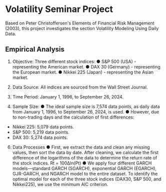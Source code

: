 # Volatility Seminar Project 

Based on Peter Christoffersen's Elements of Financial Risk Management (2003), this project investigates the section Volatility Modeling Using Daily Data.

## Empirical Analysis

1. Objective: Three different stock indices:
● S&P 500 (USA) - representing the American market.
● DAX 30 (Germany) - representing the European market.
● Nikkei 225 (Japan) - representing the Asian market.

3. Data Source: All indices are sourced from the Wall Street Journal.

4. Time Period: January 1, 1996, to September 26, 2024.
   
5. Sample Size:
● The ideal sample size is 7,574 data points, as daily data from January 1, 1996, to September 26, 2024, is used.
● However, due to non-trading days and the calculation of first differences:
 - Nikkei 225: 5,079 data points.
 - S&P 500: 5,219 data points.
 - DAX 30: 5,274 data points.

6. Data Processes
● First, we extract the data and clean any missing values, then sort the data by date. After cleaning, we calculate the first difference of the logarithms
of the data to determine the return rate of the stock indices.
   Rt = 100∆ln(Pt)
● We apply four different GARCH models—standard GARCH (SGARCH), exponential GARCH (EGARCH), GJR-GARCH, and NGARCH model to the entire dataset.
To identify the optimal model for each of the three stock indices (DAX30, S&P 500, and Nikkei225), we use the minimum AIC criterion.
